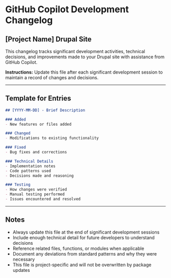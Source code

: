 # GitHub Copilot Development Changelog

## [Project Name] Drupal Site

This changelog tracks significant development activities, technical decisions, and improvements made to your Drupal site with assistance from GitHub Copilot.

**Instructions:** Update this file after each significant development session to maintain a record of changes and decisions.

---

## Template for Entries

```markdown
## [YYYY-MM-DD] - Brief Description

### Added
- New features or files added

### Changed
- Modifications to existing functionality

### Fixed
- Bug fixes and corrections

### Technical Details
- Implementation notes
- Code patterns used
- Decisions made and reasoning

### Testing
- How changes were verified
- Manual testing performed
- Issues encountered and resolved
```

---

## Notes

- Always update this file at the end of significant development sessions
- Include enough technical detail for future developers to understand decisions
- Reference related files, functions, or modules when applicable
- Document any deviations from standard patterns and why they were necessary
- This file is project-specific and will not be overwritten by package updates
